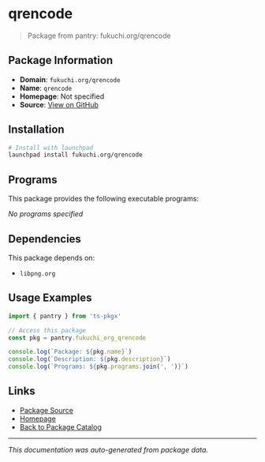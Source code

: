 # qrencode

> Package from pantry: fukuchi.org/qrencode

## Package Information

- **Domain**: `fukuchi.org/qrencode`
- **Name**: `qrencode`
- **Homepage**: Not specified
- **Source**: [View on GitHub](https://github.com/pkgxdev/pantry/tree/main/projects/fukuchi.org/qrencode/package.yml)

## Installation

```bash
# Install with launchpad
launchpad install fukuchi.org/qrencode
```

## Programs

This package provides the following executable programs:

*No programs specified*

## Dependencies

This package depends on:

- `libpng.org`

## Usage Examples

```typescript
import { pantry } from 'ts-pkgx'

// Access this package
const pkg = pantry.fukuchi_org_qrencode

console.log(`Package: ${pkg.name}`)
console.log(`Description: ${pkg.description}`)
console.log(`Programs: ${pkg.programs.join(', ')}`)
```

## Links

- [Package Source](https://github.com/pkgxdev/pantry/tree/main/projects/fukuchi.org/qrencode/package.yml)
- [Homepage](#)
- [Back to Package Catalog](../package-catalog.md)

---

*This documentation was auto-generated from package data.*
